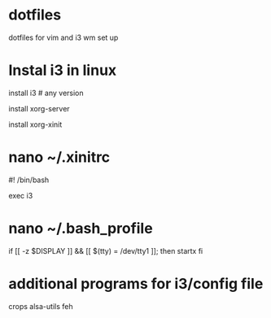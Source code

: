# dotfiles
dotfiles for vim and i3 wm set up

# Instal i3 in linux
install i3 # any version

install xorg-server

install xorg-xinit 


# nano ~/.xinitrc
#! /bin/bash

exec i3

# nano ~/.bash_profile
if [[ -z $DISPLAY ]] && [[ $(tty) = /dev/tty1 ]]; then
startx
fi


# additional programs for i3/config file
crops alsa-utils feh
